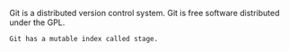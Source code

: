 Git is a distributed version control system.
Git is free software distributed under the GPL.

```plain
Git has a mutable index called stage.
```